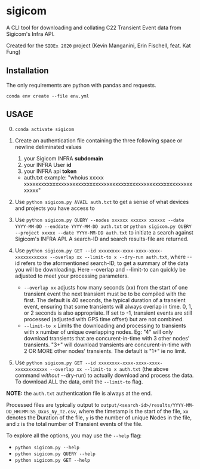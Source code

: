 # sigicom
A CLI tool for downloading and collating C22 Transient Event data from Sigicom's Infra API.

Created for the `SIDEx 2020` project (Kevin Manganini, Erin Fischell, feat. Kat Fung)

## Installation
The only requirements are python with pandas and requests.

`conda env create --file env.yml`


## USAGE
0. `conda activate sigicom`
1. Create an authentication file containing the three following space or newline deliminated values
    1. your Sigicom INFRA **subdomain**
    2. your INFRA User **id**
    3. your INFRA api **token**
    * auth.txt example: "whoius xxxxx xxxxxxxxxxxxxxxxxxxxxxxxxxxxxxxxxxxxxxxxxxxxxxxxxxxxxxxxxxxxxxxx"

2. Use `python sigicom.py AVAIL auth.txt` to get a sense of what devices and projects you have access to
3. Use `python sigicom.py QUERY --nodes xxxxxx xxxxxx xxxxxx --date YYYY-MM-DD --enddate YYYY-MM-DD auth.txt` or `python sigicom.py QUERY --project xxxxx --date YYYY-MM-DD auth.txt` to initiate a search against Sigicom's INFRA API. A search-ID and search results-file are returned.
4. Use `python sigicom.py GET --id xxxxxxxx-xxxx-xxxx-xxxx-xxxxxxxxxxxx --overlap xx --limit-to x --dry-run auth.txt`, where --id refers to the aformentioned search-ID, to get a summary of the data you will be downloading. Here --overlap and --limit-to can quickly be adjusted to meet your processing parameters.
    * `--overlap xx` adjusts how many seconds (xx) from the start of one transient event the next transient must be to be compiled with the first. The default is 40 seconds, the typical duration of a transient event, ensuring that some transients will always overlap in time. 0, 1, or 2 seconds is also appropriate. If set to -1, transient events are still processed (adjusted with GPS time offset) but are not combined.
    * `--limit-to x` Limits the downloading and processing to transients with x number of unique overlapping nodes. Eg: "4" will only download transients that are concurent-in-time with 3 other nodes' transients. "3+" will download transients are concurent-in-time with 2 OR MORE other nodes' transients. The default is "1+" ie no limit.
5. Use `python sigicom.py GET --id xxxxxxxx-xxxx-xxxx-xxxx-xxxxxxxxxxxx --overlap xx --limit-to x auth.txt` (the above command *without* --dry-run) to actually download and process the data. To download ALL the data, omit the `--limit-to` flag. 

**NOTE:** the `auth.txt` authentication file is always at the end.

Processed files are typically output to `output/<search-id>/results/YYYY-MM-DD_HH:MM:SS_Dxxs_Ny_Tz.csv`, where the timetamp is the start of the file, `xx` denotes the **D**uration of the file, `y` is the number of unique **N**odes in the file, and `z` is the total number of **T**ransient events of the file. 

To explore all the options, you may use the `--help` flag:
  * `python sigicom.py --help`
  * `python sigicom.py QUERY --help`
  * `python sigicom.py GET --help`

